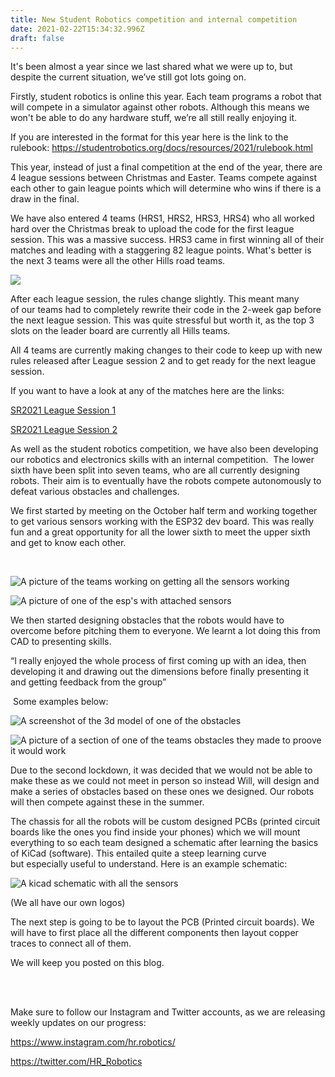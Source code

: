 ```yaml
---
title: New Student Robotics competition and internal competition
date: 2021-02-22T15:34:32.996Z
draft: false
---
```

<!--StartFragment-->

It's been almost a year since we last shared what we were up to, but despite the current situation, we’ve still got lots going on.  

Firstly, student robotics is online this year. Each team programs a robot that will compete in a simulator against other robots. Although this means we won't be able to do any hardware stuff, we’re all still really enjoying it.  

If you are interested in the format for this year here is the link to the rulebook: <https://studentrobotics.org/docs/resources/2021/rulebook.html> 

This year, instead of just a final competition at the end of the year, there are 4 league sessions between Christmas and Easter. Teams compete against each other to gain league points which will determine who wins if there is a draw in the final. 

We have also entered 4 teams (HRS1, HRS2, HRS3, HRS4) who all worked hard over the Christmas break to upload the code for the first league session. This was a massive success. HRS3 came in first winning all of their matches and leading with a staggering 82 league points. What's better is the next 3 teams were all the other Hills road teams. 

![](/gallery/images/leaderbourd.png)

After each league session, the rules change slightly. This meant many of our teams had to completely rewrite their code in the 2-week gap before the next league session. This was quite stressful but worth it, as the top 3 slots on the leader board are currently all Hills teams. 

All 4 teams are currently making changes to their code to keep up with new rules released after League session 2 and to get ready for the next league session. 

If you want to have a look at any of the matches here are the links: 

[SR2021 League Session 1](https://www.youtube.com/watch?v=cAvk-nfTUis) 

[SR2021 League Session 2](https://www.youtube.com/watch?v=RwW5Oz30gbE) 

<!--StartFragment-->

As well as the student robotics competition, we have also been developing our robotics and electronics skills with an internal competition.  The lower sixth have been split into seven teams, who are all currently designing robots. Their aim is to eventually have the robots compete autonomously to defeat various obstacles and challenges. 

We first started by meeting on the October half term and working together to get various sensors working with the ESP32 dev board. This was really fun and a great opportunity for all the lower sixth to meet the upper sixth and get to know each other. 

 

![A picture of the teams working on getting all the sensors working](/gallery/images/halfterm-meetup.jpg "The teams hard at work")

![A picture of one of the esp's with attached sensors](/gallery/images/breadbourd.png "An example of one of the teams work")

We then started designing obstacles that the robots would have to overcome before pitching them to everyone. We learnt a lot doing this from CAD to presenting skills. 

“I really enjoyed the whole process of first coming up with an idea, then developing it and drawing out the dimensions before finally presenting it and getting feedback from the group” 

 Some examples below: 

![A screenshot of the 3d model of one of the obstacles](/gallery/images/obstacle1.png "Cad model of one of the obstacles")

![A picture of a section of one of the teams obstacles they made to proove it would work](/gallery/images/obstacle2.png "A section of one of the obstacles")

Due to the second lockdown, it was decided that we would not be able to make these as we could not meet in person so instead Will, will design and make a series of obstacles based on these ones we designed. Our robots will then compete against these in the summer. 

The chassis for all the robots will be custom designed PCBs (printed circuit boards like the ones you find inside your phones) which we will mount everything to so each team designed a schematic after learning the basics of KiCad (software). This entailed quite a steep learning curve but especially useful to understand. Here is an example schematic: 

![A kicad schematic with all the sensors](/gallery/images/schematic.png "Example schematic")

(We all have our own logos) 

The next step is going to be to layout the PCB (Printed circuit boards). We will have to first place all the different components then layout copper traces to connect all of them.  

We will keep you posted on this blog. 

 

<!--EndFragment-->

 \
Make sure to follow our Instagram and Twitter accounts, as we are releasing weekly updates on our progress: 

<https://www.instagram.com/hr.robotics/> 

<https://twitter.com/HR_Robotics>  

<!--EndFragment-->